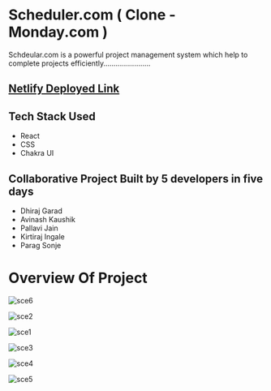 # Scheduler.com ( Clone - Monday.com )

Schdeular.com is a powerful project management system which help to complete projects efficiently.......................

## [Netlify Deployed Link](https://schedulermonday.netlify.app/)

## Tech Stack Used

  - React
  - CSS
  - Chakra UI
  
## Collaborative Project Built by 5 developers in five days

 - Dhiraj Garad
 - Avinash Kaushik
 - Pallavi Jain
 - Kirtiraj Ingale
 - Parag Sonje


# Overview Of Project

![sce6](https://user-images.githubusercontent.com/106136277/212605251-7e6d8f8c-232b-4eef-8254-17532c0176e6.png)

![sce2](https://user-images.githubusercontent.com/106136277/212605255-5031ec27-7b56-4bae-9887-a5e5136c22e6.png)

![sce1](https://user-images.githubusercontent.com/106136277/212605258-6b47f2e2-856d-40d9-a92b-f5622002b444.png)

![sce3](https://user-images.githubusercontent.com/106136277/212605267-800edaca-9411-4810-b973-0b3a9a042c45.png)

![sce4](https://user-images.githubusercontent.com/106136277/212605273-e84832c8-0887-44ac-853c-0c9a3df6da6d.png)

![sce5](https://user-images.githubusercontent.com/106136277/212605277-d311a3cb-9f1d-46eb-bbb8-28da1ff676ea.png)

